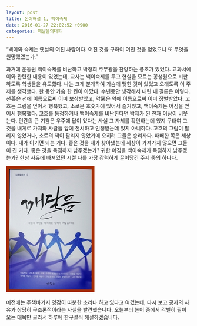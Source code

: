 ```yaml
---
layout: post
title: 논어해설 1, 백이숙제
date: 2016-01-27 22:02:52 +0900
categories: 깨달음의대화
---
```

“백이와 숙제는 옛날의 어진 사람이다. 어진 것을 구하여 어진 것을 얻었으니 또 무엇을 원망했겠는가.” 

  


과거에 운동권 백이숙제를 비난하고 박정희 주무왕을 찬양하는 풍조가 있었다. 교과서에 이와 관련한 내용이 있었는데, 교사는 백이숙제를 두고 현실을 모르는 꽁생원으로 비판하도록 학생들을 유도했다. 나는 크게 분개하여 가슴에 맺힌 것이 있었고 오래도록 이 주제를 생각했다. 한 동안 가슴 한 켠이 아팠다. 수년동안 생각해서 내린 내 결론은 이렇다. 선善은 선에 이름으로써 이미 보상받았고, 악惡은 악에 이름으로써 이미 징벌받았다. 고흐는 그림을 얻어서 행복했고, 소로은 호숫가에 있어서 즐거웠고, 백이숙제는 어짐을 얻어서 행복했다. 고흐를 동정하거나 백이숙제를 비난한다면 박제가 된 천재 이상이 비웃는다. 인간의 큰 기쁨은 우주에 답이 있다는 사실 그 자체를 확인하는데 있지 구태여 그것을 내게로 가져와 사람들 앞에 전시하고 인정받는데 있지 아니하다. 고흐의 그림이 팔리지 않았거나, 소로의 책이 팔리지 않았기에 오히려 그들은 승리자다. 패배한 쪽은 세상이다. 내가 이기면 되는 거다. 좋은 것을 내가 찾아냈는데 세상이 가져가지 않으면 그들이 진 거다. 좋은 것을 독점하지 남주겠는가? 귀한 어짐을 백이숙제가 독점하지 남주겠는가? 한창 사유에 빠져있던 시절 나를 가장 강력하게 끌어당긴 주제 중의 하나다.

  


  



<img src="files/attach/images/198/974/666/aDSC01523.JPG" alt="aDSC01523.JPG" width="240" height="342" />   


  


예전에는 주책바가지 영감이 따분한 소리나 하고 있다고 여겼는데, 다시 보고 공자의 사유가 상당히 구조론적이라는 사실을 발견했습니다. 오늘부터 논어 중에서 각별히 필이 오는 대목만 골라서 하루에 한구절씩 해설하겠습니다.